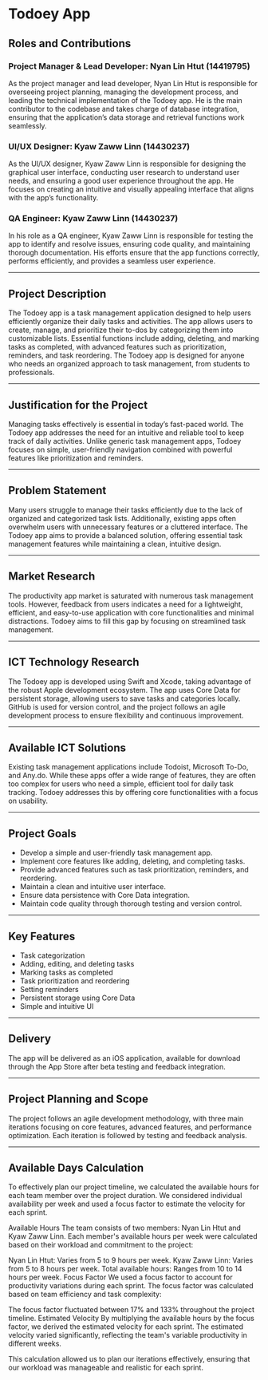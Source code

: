# Todoey App  

## Roles and Contributions  

### Project Manager & Lead Developer: Nyan Lin Htut (14419795) 
As the project manager and lead developer, Nyan Lin Htut is responsible for overseeing project planning, managing the development process, and leading the technical implementation of the Todoey app. He is the main contributor to the codebase and takes charge of database integration, ensuring that the application’s data storage and retrieval functions work seamlessly.  

### UI/UX Designer: Kyaw Zaww Linn  (14430237)
As the UI/UX designer, Kyaw Zaww Linn is responsible for designing the graphical user interface, conducting user research to understand user needs, and ensuring a good user experience throughout the app. He focuses on creating an intuitive and visually appealing interface that aligns with the app’s functionality.  

### QA Engineer: Kyaw Zaww Linn  (14430237)
In his role as a QA engineer, Kyaw Zaww Linn is responsible for testing the app to identify and resolve issues, ensuring code quality, and maintaining thorough documentation. His efforts ensure that the app functions correctly, performs efficiently, and provides a seamless user experience.  

---

## Project Description  
The Todoey app is a task management application designed to help users efficiently organize their daily tasks and activities. The app allows users to create, manage, and prioritize their to-dos by categorizing them into customizable lists. Essential functions include adding, deleting, and marking tasks as completed, with advanced features such as prioritization, reminders, and task reordering. The Todoey app is designed for anyone who needs an organized approach to task management, from students to professionals.  

---

## Justification for the Project  
Managing tasks effectively is essential in today’s fast-paced world. The Todoey app addresses the need for an intuitive and reliable tool to keep track of daily activities. Unlike generic task management apps, Todoey focuses on simple, user-friendly navigation combined with powerful features like prioritization and reminders.  

---

## Problem Statement  
Many users struggle to manage their tasks efficiently due to the lack of organized and categorized task lists. Additionally, existing apps often overwhelm users with unnecessary features or a cluttered interface. The Todoey app aims to provide a balanced solution, offering essential task management features while maintaining a clean, intuitive design.  

---

## Market Research  
The productivity app market is saturated with numerous task management tools. However, feedback from users indicates a need for a lightweight, efficient, and easy-to-use application with core functionalities and minimal distractions. Todoey aims to fill this gap by focusing on streamlined task management.  

---

## ICT Technology Research  
The Todoey app is developed using Swift and Xcode, taking advantage of the robust Apple development ecosystem. The app uses Core Data for persistent storage, allowing users to save tasks and categories locally. GitHub is used for version control, and the project follows an agile development process to ensure flexibility and continuous improvement.  

---

## Available ICT Solutions  
Existing task management applications include Todoist, Microsoft To-Do, and Any.do. While these apps offer a wide range of features, they are often too complex for users who need a simple, efficient tool for daily task tracking. Todoey addresses this by offering core functionalities with a focus on usability.  

---

## Project Goals  
- Develop a simple and user-friendly task management app.  
- Implement core features like adding, deleting, and completing tasks.  
- Provide advanced features such as task prioritization, reminders, and reordering.  
- Maintain a clean and intuitive user interface.  
- Ensure data persistence with Core Data integration.  
- Maintain code quality through thorough testing and version control.  

---

## Key Features  
- Task categorization  
- Adding, editing, and deleting tasks  
- Marking tasks as completed  
- Task prioritization and reordering  
- Setting reminders  
- Persistent storage using Core Data  
- Simple and intuitive UI  

---

## Delivery  
The app will be delivered as an iOS application, available for download through the App Store after beta testing and feedback integration.  

---

## Project Planning and Scope  
The project follows an agile development methodology, with three main iterations focusing on core features, advanced features, and performance optimization. Each iteration is followed by testing and feedback analysis.  

---

## Available Days Calculation  

To effectively plan our project timeline, we calculated the available hours for each team member over the project duration. We considered individual availability per week and used a focus factor to estimate the velocity for each sprint.

Available Hours
The team consists of two members: Nyan Lin Htut and Kyaw Zaww Linn. Each member's available hours per week were calculated based on their workload and commitment to the project:

Nyan Lin Htut: Varies from 5 to 9 hours per week.
Kyaw Zaww Linn: Varies from 5 to 8 hours per week.
Total available hours: Ranges from 10 to 14 hours per week.
Focus Factor
We used a focus factor to account for productivity variations during each sprint. The focus factor was calculated based on team efficiency and task complexity:

The focus factor fluctuated between 17% and 133% throughout the project timeline.
Estimated Velocity
By multiplying the available hours by the focus factor, we derived the estimated velocity for each sprint. The estimated velocity varied significantly, reflecting the team's variable productivity in different weeks.

This calculation allowed us to plan our iterations effectively, ensuring that our workload was manageable and realistic for each sprint.
